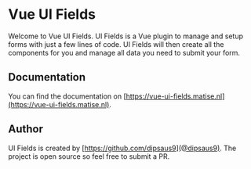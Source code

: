 # Vue UI Fields

Welcome to Vue UI Fields. UI Fields is a Vue plugin to manage and setup forms with just a few lines of code. UI Fields will then create all the components for you and manage all data you need to submit your form. 


## Documentation
You can find the documentation on [https://vue-ui-fields.matise.nl](https://vue-ui-fields.matise.nl). 


## Author
UI Fields is created by [https://github.com/dipsaus9](@dipsaus9). The project is open source so feel free to submit a PR.